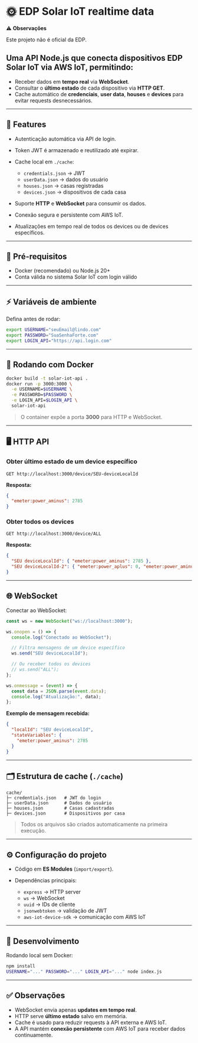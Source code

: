 # 🌞 EDP Solar IoT realtime data

⚠️ **Observações**

Este projeto não é oficial da EDP.


## Uma API Node.js que conecta dispositivos **EDP Solar IoT** via AWS IoT, permitindo:

* Receber dados em **tempo real** via **WebSocket**.
* Consultar o **último estado** de cada dispositivo via **HTTP GET**.
* Cache automático de **credenciais**, **user data**, **houses** e **devices** para evitar requests desnecessários.

---

## 🔹 Features

* Autenticação automática via API de login.
* Token JWT é armazenado e reutilizado até expirar.
* Cache local em `./cache`:

    * `credentials.json` → JWT
    * `userData.json` → dados do usuário
    * `houses.json` → casas registradas
    * `devices.json` → dispositivos de cada casa
* Suporte **HTTP** e **WebSocket** para consumir os dados.
* Conexão segura e persistente com AWS IoT.
* Atualizações em tempo real de todos os devices ou de devices específicos.

---

## 🚀 Pré-requisitos

* Docker (recomendado) ou Node.js 20+
* Conta válida no sistema Solar IoT com login válido

---

## ⚡️ Variáveis de ambiente

Defina antes de rodar:

```bash
export USERNAME="seuEmail@lindo.com"
export PASSWORD="SuaSenhaForte.com"
export LOGIN_API="https://api.login.com"
```

---

## 🐳 Rodando com Docker

```bash
docker build -t solar-iot-api .
docker run -p 3000:3000 \
  -e USERNAME=$USERNAME \
  -e PASSWORD=$PASSWORD \
  -e LOGIN_API=$LOGIN_API \
  solar-iot-api
```

> O container expõe a porta **3000** para HTTP e WebSocket.

---

## 🖥️ HTTP API

### Obter último estado de um device específico

```http
GET http://localhost:3000/device/SEU-deviceLocalId
```

**Resposta:**

```json
{
  "emeter:power_aminus": 2785
}
```

### Obter todos os devices

```http
GET http://localhost:3000/device/ALL
```

**Resposta:**

```json
{
  "SEU deviceLocalId": { "emeter:power_aminus": 2785 },
  "SEU deviceLocalId-2": { "emeter:power_aplus": 0, "emeter:power_aminus": 1636 }
}
```

---

## 🌐 WebSocket

Conectar ao WebSocket:

```js
const ws = new WebSocket("ws://localhost:3000");

ws.onopen = () => {
  console.log("Conectado ao WebSocket");

  // Filtra mensagens de um device específico
  ws.send("SEU deviceLocalId");

  // Ou receber todos os devices
  // ws.send("ALL");
};

ws.onmessage = (event) => {
  const data = JSON.parse(event.data);
  console.log("Atualização:", data);
};
```

**Exemplo de mensagem recebida:**

```json
{
  "localId": "SEU deviceLocalId",
  "stateVariables": {
    "emeter:power_aminus": 2785
  }
}
```

---

## 🗂️ Estrutura de cache (`./cache`)

```
cache/
├─ credentials.json   # JWT do login
├─ userData.json      # Dados do usuário
├─ houses.json        # Casas cadastradas
├─ devices.json       # Dispositivos por casa
```

> Todos os arquivos são criados automaticamente na primeira execução.

---

## ⚙️ Configuração do projeto

* Código em **ES Modules** (`import/export`).
* Dependências principais:

    * `express` → HTTP server
    * `ws` → WebSocket
    * `uuid` → IDs de cliente
    * `jsonwebtoken` → validação de JWT
    * `aws-iot-device-sdk` → comunicação com AWS IoT

---

## 🔧 Desenvolvimento

Rodando local sem Docker:

```bash
npm install
USERNAME="..." PASSWORD="..." LOGIN_API="..." node index.js
```

---

## ✅ Observações

* WebSocket envia apenas **updates em tempo real**.
* HTTP serve **último estado** salvo em memória.
* Cache é usado para reduzir requests à API externa e AWS IoT.
* A API mantém **conexão persistente** com AWS IoT para receber dados continuamente.
